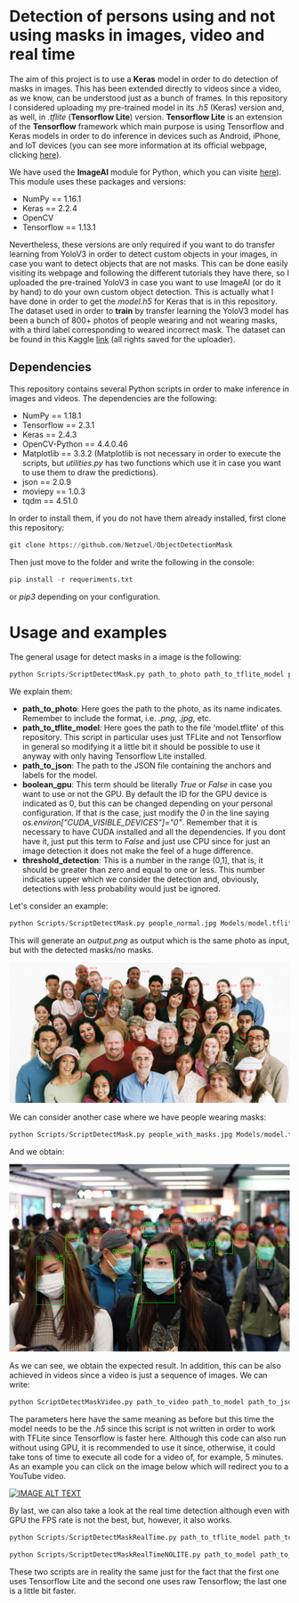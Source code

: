 # Detection of persons using and not using masks in images, video and real time

The aim of this project is to use a **Keras** model in order to do detection of masks in images. This has been extended directly to videos since a video, as we know, can be understood just as a bunch of frames. In this repository I considered uploading my pre-trained model in its *.h5* (Keras) version and, as well, in *.tflite* (**Tensorflow Lite**) version. **Tensorflow Lite** is an extension of the **Tensorflow** framework which main purpose is using Tensorflow and Keras models in order to do inference in devices such as Android, iPhone, and IoT devices (you can see more information at its official webpage, clicking [here](https://www.tensorflow.org/lite?hl=es-419)).

We have used the **ImageAI** module for Python, which you can visite [here](https://imageai.readthedocs.io/en/latest/)). This module uses these packages and versions:

* NumPy == 1.16.1
* Keras == 2.2.4
* OpenCV
* Tensorflow == 1.13.1

Nevertheless, these versions are only required if you want to do transfer learning from YoloV3 in order to detect custom objects in your images, in case you want to detect objects that are not masks. This can be done easily visiting its webpage and following the different tutorials they have there, so I uploaded the pre-trained YoloV3 in case you want to use ImageAI (or do it by hand) to do your own custom object detection. This is actually what I have done in order to get the *model.h5* for Keras that is in this repository. The dataset used in order to **train** by transfer learning the YoloV3 model has been a bunch of 800+ photos of people wearing and not wearing masks, with a third label corresponding to weared incorrect mask. The dataset can be found in this Kaggle [link](https://www.kaggle.com/andrewmvd/face-mask-detection) (all rights saved for the uploader).

## Dependencies

This repository contains several Python scripts in order to make inference in images and videos. The dependencies are the following:

* NumPy == 1.18.1
* Tensorflow == 2.3.1
* Keras == 2.4.3
* OpenCV-Python == 4.4.0.46
* Matplotlib == 3.3.2 (Matplotlib is not necessary in order to execute the scripts, but *utilities.py* has two functions which use it in case you want to use them to draw the predictions).
* json == 2.0.9
* moviepy == 1.0.3
* tqdm == 4.51.0

In order to install them, if you do not have them already installed, first clone this repository:

```python
git clone https://github.com/Netzuel/ObjectDetectionMask
```

Then just move to the folder and write the following in the console:

```python
pip install -r requeriments.txt
```

or *pip3* depending on your configuration.

# Usage and examples

The general usage for detect masks in a image is the following:

```python
python Scripts/ScriptDetectMask.py path_to_photo path_to_tflite_model path_to_json boolean_gpu threshold_detection
```

We explain them:

* **path_to_photo**: Here goes the path to the photo, as its name indicates. Remember to include the format, i.e. *.png*, *.jpg*, etc.
* **path_to_tflite_model**: Here goes the path to the file 'model.tflite' of this repository. This script in particular uses just TFLite and not Tensorflow in general so modifying it a little bit it should be possible to use it anyway with only having Tensorflow Lite installed.
* **path_to_json**: The path to the JSON file containing the anchors and labels for the model.
* **boolean_gpu**: This term should be literally *True* or *False* in case you want to use or not the GPU. By default the ID for the GPU device is indicated as 0, but this can be changed depending on your personal configuration. If that is the case, just modify the *0* in the line saying *os.environ["CUDA_VISIBLE_DEVICES"]="0"*. Remember that it is necessary to have CUDA installed and all the dependencies. If you dont have it, just put this term to *False* and just use CPU since for just an image detection it does not make the feel of a huge difference.
* **threshold_detection**: This is a number in the range (0,1], that is, it should be greater than zero and equal to one or less. This number indicates upper which we consider the detection and, obviously, detections with less probability would just be ignored.

Let's consider an example:

```python
python Scripts/ScriptDetectMask.py people_normal.jpg Models/model.tflite detection_config.json False 0.6
```

This will generate an *output.png* as output which is the same photo as input, but with the detected masks/no masks.

![Detection of masks](https://github.com/Netzuel/ObjectDetectionMask/blob/main/output1.png?raw=true)

We can consider another case where we have people wearing masks:

```python
python Scripts/ScriptDetectMask.py people_with_masks.jpg Models/model.tflite detection_config.json False 0.6
```

And we obtain:

![Detection of masks](https://github.com/Netzuel/ObjectDetectionMask/blob/main/output2.png?raw=true)

As we can see, we obtain the expected result. In addition, this can be also achieved in videos since a video is just a sequence of images. We can write:

```python
python ScriptDetectMaskVideo.py path_to_video path_to_model path_to_json boolean_gpu threshold_detection
```
The parameters here have the same meaning as before but this time the model needs to be the *.h5* since this script is not written in order to work with TFLite since Tensorflow is faster here. Although this code can also run without using GPU, it is recommended to use it since, otherwise, it could take tons of time to execute all code for a video of, for example, 5 minutes. As an example you can click on the image below which will redirect you to a YouTube video.

[![IMAGE ALT TEXT](http://img.youtube.com/vi/-LlM7j8K59s/0.jpg)](http://www.youtube.com/watch?v=-LlM7j8K59s "Ti Amo - Money Heist")

By last, we can also take a look at the real time detection although even with GPU the FPS rate is not the best, but, however, it also works.

```python
python Scripts/ScriptDetectMaskRealTime.py path_to_tflite_model path_to_json boolean_gpu threshold_detection
```

```python
python Scripts/ScriptDetectMaskRealTimeNOLITE.py path_to_model path_to_json boolean_gpu threshold_detection
```

These two scripts are in reality the same just for the fact that the first one uses Tensorflow Lite and the second one uses raw Tensorflow; the last one is a little bit faster.

